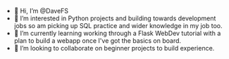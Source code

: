 - 👋 Hi, I’m @DaveFS
- 👀 I’m interested in Python projects and building towards development jobs so am picking up SQL practice and wider knowledge in my job too.
- 🌱 I’m currently learning working through a Flask WebDev tutorial with a plan to build a webapp once I've got the basics on board.
- 💞️ I’m looking to collaborate on beginner projects to build experience.
